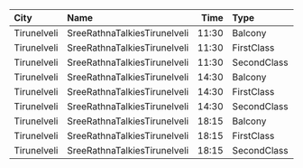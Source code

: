 | City        | Name                         |  Time | Type        | Price | Capacity | Booked |
| :---------- | :--------------------------- | ----: | :---------- | ----: | -------: | -----: |
| Tirunelveli | SreeRathnaTalkiesTirunelveli | 11:30 | Balcony     |  130₹ |      237 |    126 |
| Tirunelveli | SreeRathnaTalkiesTirunelveli | 11:30 | FirstClass  |  100₹ |      149 |     75 |
| Tirunelveli | SreeRathnaTalkiesTirunelveli | 11:30 | SecondClass |  100₹ |      320 |    158 |
| Tirunelveli | SreeRathnaTalkiesTirunelveli | 14:30 | Balcony     |  130₹ |      237 |    126 |
| Tirunelveli | SreeRathnaTalkiesTirunelveli | 14:30 | FirstClass  |  100₹ |      149 |     74 |
| Tirunelveli | SreeRathnaTalkiesTirunelveli | 14:30 | SecondClass |  100₹ |      320 |    158 |
| Tirunelveli | SreeRathnaTalkiesTirunelveli | 18:15 | Balcony     |  130₹ |      237 |    126 |
| Tirunelveli | SreeRathnaTalkiesTirunelveli | 18:15 | FirstClass  |  100₹ |      149 |     74 |
| Tirunelveli | SreeRathnaTalkiesTirunelveli | 18:15 | SecondClass |  100₹ |      320 |    158 |
